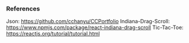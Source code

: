 ### References

Json: https://github.com/cchanyu/CCPortfolio
Indiana-Drag-Scroll: https://www.npmjs.com/package/react-indiana-drag-scroll
Tic-Tac-Toe: https://reactjs.org/tutorial/tutorial.html